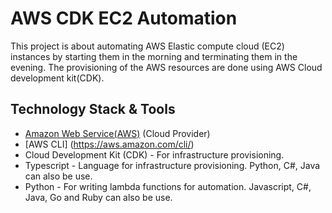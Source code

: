 # AWS CDK EC2 Automation

This project is about automating AWS Elastic compute cloud (EC2) instances by starting them in the morning and terminating them in the evening. The provisioning of the AWS resources are done using AWS Cloud development kit(CDK).


## Technology Stack & Tools

- [Amazon Web Service(AWS)](https://aws.amazon.com/) (Cloud Provider)
- [AWS CLI] (https://aws.amazon.com/cli/)
- Cloud Development Kit (CDK) - For infrastructure provisioning.
- Typescript - Language for infrastructure provisioning. Python, C#, Java can also be use.
- Python  - For writing lambda functions for automation. Javascript, C#, Java, Go and Ruby can also be use.
